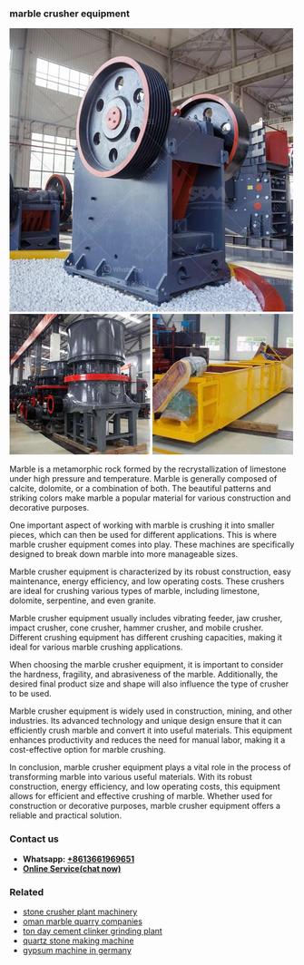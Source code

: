 <h3>marble crusher equipment</h3><img src='1708322693.jpg' alt=''><p>Marble is a metamorphic rock formed by the recrystallization of limestone under high pressure and temperature. Marble is generally composed of calcite, dolomite, or a combination of both. The beautiful patterns and striking colors make marble a popular material for various construction and decorative purposes.</p><p>One important aspect of working with marble is crushing it into smaller pieces, which can then be used for different applications. This is where marble crusher equipment comes into play. These machines are specifically designed to break down marble into more manageable sizes.</p><p>Marble crusher equipment is characterized by its robust construction, easy maintenance, energy efficiency, and low operating costs. These crushers are ideal for crushing various types of marble, including limestone, dolomite, serpentine, and even granite.</p><p>Marble crusher equipment usually includes vibrating feeder, jaw crusher, impact crusher, cone crusher, hammer crusher, and mobile crusher. Different crushing equipment has different crushing capacities, making it ideal for various marble crushing applications.</p><p>When choosing the marble crusher equipment, it is important to consider the hardness, fragility, and abrasiveness of the marble. Additionally, the desired final product size and shape will also influence the type of crusher to be used.</p><p>Marble crusher equipment is widely used in construction, mining, and other industries. Its advanced technology and unique design ensure that it can efficiently crush marble and convert it into useful materials. This equipment enhances productivity and reduces the need for manual labor, making it a cost-effective option for marble crushing.</p><p>In conclusion, marble crusher equipment plays a vital role in the process of transforming marble into various useful materials. With its robust construction, energy efficiency, and low operating costs, this equipment allows for efficient and effective crushing of marble. Whether used for construction or decorative purposes, marble crusher equipment offers a reliable and practical solution.</p><h3>Contact us</h3><ul><li><strong>Whatsapp:&nbsp;<a href="https://wa.me/8613661969651">+8613661969651</a></strong></li><li><a href="https://swt.shibang-china.com/?git&amp;zhl&amp;marble crusher equipment"><strong>Online Service(chat now)</strong></a></li></ul><h3>Related</h3><ul><li><a href='stone crusher plant machinery.md'>stone crusher plant machinery</a></li><li><a href='oman marble quarry companies.md'>oman marble quarry companies</a></li><li><a href='ton day cement clinker grinding plant.md'>ton day cement clinker grinding plant</a></li><li><a href='quartz stone making machine.md'>quartz stone making machine</a></li><li><a href='gypsum machine in germany.md'>gypsum machine in germany</a></li></ul>